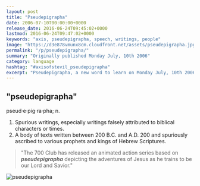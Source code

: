 ```yaml
---
layout: post
title: "Pseudepigrapha"
date: 2006-07-10T00:00:00+0000
release_date: 2016-06-24T09:45:02+0000
lastmod: 2016-06-24T09:47:02+0000
keywords: "axis, pseudepigrapha, speech, writings, people"
image: "https://d3e878vmunx8cm.cloudfront.net/assets/pseudepigrapha.jpg"
permalink: "/p/pseudepigrapha/"
summary: "Originally published Monday July, 10th 2006"
category: language
hashtag: "#axisofstevil_pseudepigrapha"
excerpt: "Pseudepigrapha, a new word to learn on Monday July, 10th 2006"
---
```


[id_1]: https://d3e878vmunx8cm.cloudfront.net/assets/pseudepigrapha.jpg "pseudepigrapha"

## "pseudepigrapha" ##

pseud·e·pig·ra·pha; n.

1. Spurious writings, especially writings falsely attributed to biblical characters or times.
2. A body of texts written between 200 B.C. and A.D. 200 and spuriously ascribed to various prophets and kings of Hebrew Scriptures.
 
> "The 700 Club has released an animated action series based on ***pseudepigrapha*** depicting the adventures of Jesus as he trains to be our Lord and Savior."

![pseudepigrapha][id_1]
